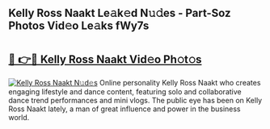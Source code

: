 ## Kelly Ross Naakt Le𝚊k𝚎d N𝚞𝚍es - Part-Soz Photos Vid𝚎o Le𝚊ks fWy7s

# <h2><a href="http://fb4yau.evod.top/?m=Kelly+Ross+Naakt">🔗 👉🔴 Kelly Ross Naakt Vid𝚎o Ph𝚘t𝚘s</a></h2>

[![Kelly Ross Naakt N𝚞d𝚎s](https://i.imgur.com/8V9OHl7.gif)](http://fb4yau.evod.top/?m=Kelly+Ross+Naakt)
Online personality Kelly Ross Naakt who creates engaging lifestyle and dance content, featuring solo and collaborative dance trend performances and mini vlogs. The public eye has been on Kelly Ross Naakt lately, a man of great influence and power in the business world. 
